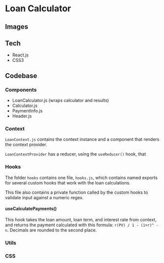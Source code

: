 # Loan Calculator

## Images

## Tech

- React.js
- CSS3

## Codebase

### Components

- LoanCalculator.js (wraps calculator and results)
- Calculator.js
- PaymentInfo.js
- Header.js

### Context

`LoanContext.js` contains the context instance and a component that renders the context provider.

`LoanContextProvider` has a reducer, using the `useReducer()` hook, that

### Hooks

The folder `hooks` contains one file, `hooks.js`, which contains named exports for several custom hooks that work with the loan calculations.

This file also contains a private function called by the custom hooks to validate input against a numeric regex.

#### useCalculatePayments()

This hook takes the loan amount, loan term, and interest rate from context, and returns the payment calculated with this formula: `r(PV) / 1 - (1+r)^ -n`. Decimals are rounded to the second place.

### Utils

### CSS
